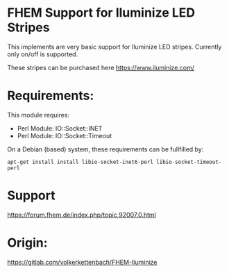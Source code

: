 # FHEM Support for Iluminize LED Stripes

This implements are very basic support for Iluminize LED stripes.
Currently only on/off is supported.

These stripes can be purchased here https://www.iluminize.com/


#  Requirements:
   This module requires:
   * Perl Module: IO::Socket::INET
   * Perl Module: IO::Socket::Timeout

  On a Debian (based) system, these requirements can be fullfilled by:

   `apt-get install install libio-socket-inet6-perl libio-socket-timeout-perl`

# Support
  https://forum.fhem.de/index.php/topic,92007.0.html

#  Origin:
  https://gitlab.com/volkerkettenbach/FHEM-Iluminize

